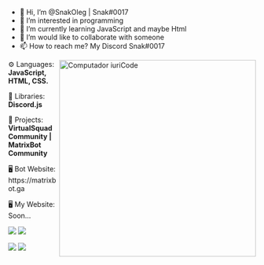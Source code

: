 - 👋 Hi, I’m @SnakOleg | Snak#0017
- 👀 I’m interested in programming
- 🌱 I’m currently learning JavaScript and maybe Html
- 💞️ I’m would like to collaborate with someone
- 📫 How to reach me? My Discord Snak#0017
<img src="https://raw.githubusercontent.com/MicaelliMedeiros/micaellimedeiros/master/image/computer-illustration.png" min-width="400px" max-width="400px" width="400px" align="right" alt="Computador iuriCode">

<p align="left">
  ⚙ Languages: <strong>JavaScript, HTML, CSS.</strong></p>
  🔋 Libraries: <strong>Discord.js</strong>
</p>
<p align="left">
  💼 Projects: <strong>VirtualSquad Community | MatrixBot Community</strong>
</p>
<p align="left">
  🖥 Bot Website: https://matrixbot.ga
</p>
<p align="left">
  🖥 My Website: Soon...
</p>

<p align="left">
  <a href="https://discord.gg/cEGFgapWdm" alt="Discord server">
  <img src="https://img.shields.io/badge/-Discord Server-4328c9?style=flat-square&labelColor=4328c9&logo=discord&logoColor=white&link=LINK-DO-SEE-DISCORD" /></a>

  <a href="https://www.youtube.com/channel/UCv-5m8YDEUSCwLjM3YK-ACQ" alt="YouTube">
  <img src="https://img.shields.io/badge/-YouTube-ffffff?style=flat-square&logo=YouTube&logoColor=f71a0a&link=https://www.youtube.com/channel/UCv-5m8YDEUSCwLjM3YK-ACQ" /></a>
</p>  

![](https://github-readme-stats.vercel.app/api?username=SnakOleg&theme=great-gatsby)
![](https://github-readme-stats.vercel.app/api/top-langs/?username=SnakOleg&layout=compact&theme=great-gatsby)
<!---
SnakOleg/SnakOleg is a ✨ special ✨ repository because its `README.md` (this file) appears on your GitHub profile.
You can click the Preview link to take a look at your changes.
--->

